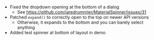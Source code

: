 * Fixed the dropdown opening at the bottom of a dialog
  * See https://github.com/jaredrummler/MaterialSpinner/issues/31
* Patched `expand()` to correctly open to the top on newer API versions
  * Otherwise, it expands to the bottom and you can barely select anything
* Added test spinner at bottom of layout in demo
